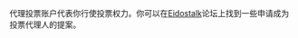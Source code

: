 代理投票账户代表你行使投票权力。你可以在[Eidostalk](https://bitsharestalk.org/index.php/board,75.0.html)论坛上找到一些申请成为投票代理人的提案。